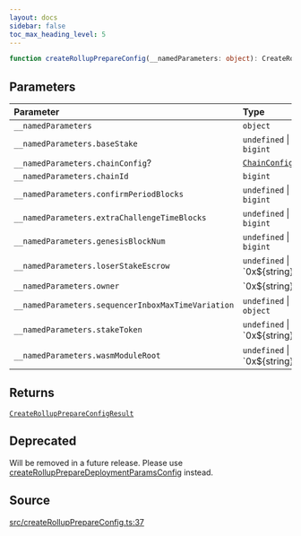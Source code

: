 ```yaml
---
layout: docs
sidebar: false
toc_max_heading_level: 5
---
```


```ts
function createRollupPrepareConfig(__namedParameters: object): CreateRollupPrepareConfigResult;
```

## Parameters

| Parameter                                          | Type                                                                 |
| :------------------------------------------------- | :------------------------------------------------------------------- |
| `__namedParameters`                                | `object`                                                             |
| `__namedParameters.baseStake`                      | `undefined` \| `bigint`                                              |
| `__namedParameters.chainConfig`?                   | [`ChainConfig`](../../types/ChainConfig/type-aliases/ChainConfig.md) |
| `__namedParameters.chainId`                        | `bigint`                                                             |
| `__namedParameters.confirmPeriodBlocks`            | `undefined` \| `bigint`                                              |
| `__namedParameters.extraChallengeTimeBlocks`       | `undefined` \| `bigint`                                              |
| `__namedParameters.genesisBlockNum`                | `undefined` \| `bigint`                                              |
| `__namedParameters.loserStakeEscrow`               | `undefined` \| \`0x$\{string\}\`                                     |
| `__namedParameters.owner`                          | \`0x$\{string\}\`                                                    |
| `__namedParameters.sequencerInboxMaxTimeVariation` | `undefined` \| `object`                                              |
| `__namedParameters.stakeToken`                     | `undefined` \| \`0x$\{string\}\`                                     |
| `__namedParameters.wasmModuleRoot`                 | `undefined` \| \`0x$\{string\}\`                                     |

## Returns

[`CreateRollupPrepareConfigResult`](../type-aliases/CreateRollupPrepareConfigResult.md)

## Deprecated

Will be removed in a future release. Please use [createRollupPrepareDeploymentParamsConfig](../../createRollupPrepareDeploymentParamsConfig/functions/createRollupPrepareDeploymentParamsConfig.md) instead.

## Source

[src/createRollupPrepareConfig.ts:37](https://github.com/OffchainLabs/arbitrum-orbit-sdk/blob/9d5595a042e42f7d6b9af10a84816c98ea30f330/src/createRollupPrepareConfig.ts#L37)
